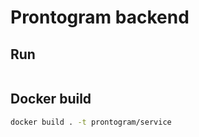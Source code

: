 # Prontogram backend

## Run

```bash

```

## Docker build

```bash
docker build . -t prontogram/service
```
